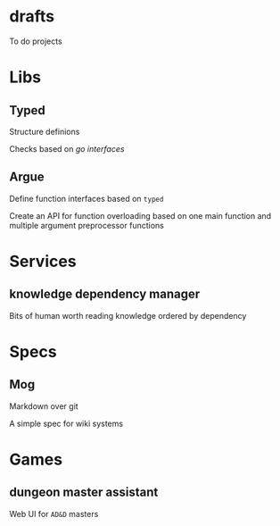 # drafts

To do projects

# Libs

## Typed

Structure definions

Checks based on *go interfaces*

## Argue

Define function interfaces based on `typed`

Create an API for function overloading based on one main function and multiple
argument preprocessor functions

# Services

## knowledge dependency manager

Bits of human worth reading knowledge ordered by dependency

# Specs

## Mog

Markdown over git

A simple spec for wiki systems

# Games

## dungeon master assistant

Web UI for `AD&D` masters
